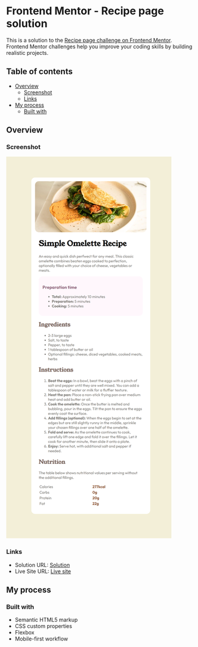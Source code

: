 # Frontend Mentor - Recipe page solution

This is a solution to the [Recipe page challenge on Frontend Mentor](https://www.frontendmentor.io/challenges/recipe-page-KiTsR8QQKm). Frontend Mentor challenges help you improve your coding skills by building realistic projects. 

## Table of contents

- [Overview](#overview)
  - [Screenshot](#screenshot)
  - [Links](#links)
- [My process](#my-process)
  - [Built with](#built-with)

## Overview

### Screenshot

![](./mnmkato.github.io_simple-recipe_.png)

### Links

- Solution URL: [Solution](https://github.com/mnmkato/simple-recipe)
- Live Site URL: [Live site](https://mnmkato.github.io/simple-recipe/)

## My process

### Built with

- Semantic HTML5 markup
- CSS custom properties
- Flexbox
- Mobile-first workflow
